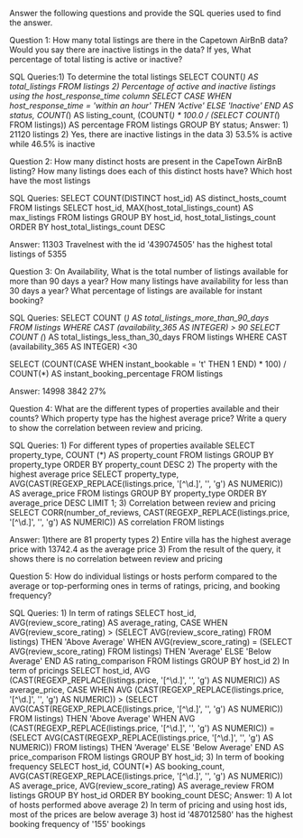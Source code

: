 Answer the following questions and provide the SQL queries used to find the answer.

Question 1: How many total listings are there in the Capetown AirBnB data? Would you say there are inactive listings in the data? If yes, What percentage of total listing is active or inactive?

SQL Queries:1) To determine the total listings 
SELECT COUNT(*) AS total_listings
FROM listings
2) Percentage of active and inactive listings using the host_response_time column
SELECT
CASE WHEN host_response_time = 'within an hour' THEN 'Active' ELSE 'Inactive' END AS status,
COUNT(*) AS listing_count,
(COUNT(*) * 100.0 / (SELECT COUNT(*) FROM listings)) AS percentage
FROM listings
GROUP BY status;
Answer: 1) 21120 listings 
        2) Yes, there are inactive listings in the data
        3) 53.5% is active while 46.5% is inactive

Question 2: How many distinct hosts are present in the CapeTown AirBnB listing? How many listings does each of this distinct hosts have? Which host have the most listings

SQL Queries: SELECT COUNT(DISTINCT host_id) AS distinct_hosts_coumt
FROM listings
SELECT  host_id, MAX(host_total_listings_count) AS max_listings
FROM listings
GROUP BY host_id, host_total_listings_count
ORDER BY host_total_listings_count DESC

Answer: 11303
Travelnest with the id '439074505' has the highest total listings of 5355

Question 3: On Availability, What is the total number of listings available for more than 90 days a year? How many listings have availability for less than 30 days a year? What percentage of listings are available for instant booking?

SQL Queries: SELECT COUNT (*) AS total_listings_more_than_90_days
FROM listings
WHERE CAST (availability_365 AS INTEGER) > 90
SELECT COUNT (*) AS total_listings_less_than_30_days
FROM listings
WHERE CAST (availability_365 AS INTEGER) <30 

SELECT
(COUNT(CASE WHEN instant_bookable = 't' THEN 1 END) * 100) / COUNT(*) AS instant_booking_percentage
FROM listings

Answer: 14998
3842
27%

Question 4: What are the different types of properties available and their counts? Which property type has the highest average price? Write a query to show the correlation between review and pricing.

SQL Queries: 1) For different types of properties available
SELECT property_type,
COUNT (*) AS property_count
FROM listings
GROUP BY property_type
ORDER BY property_count DESC
2) The property with the highest average price
SELECT 
property_type,
AVG(CAST(REGEXP_REPLACE(listings.price, '[^\d.]', '', 'g') AS NUMERIC)) AS average_price
FROM listings
GROUP BY property_type
ORDER BY average_price DESC
LIMIT 1;
3) Correlation between review and pricing
SELECT 
CORR(number_of_reviews, CAST(REGEXP_REPLACE(listings.price, '[^\d.]', '', 'g') AS NUMERIC)) AS correlation
FROM listings

Answer: 1)there are 81 property types
        2) Entire villa has the highest average price with 13742.4 as the average price
        3) From the result of the query, it shows there is no correlation between review and pricing

Question 5: How do individual listings or hosts perform compared to the average or top-performing ones in terms of ratings, pricing, and booking frequency?

SQL Queries: 1) In term of ratings
SELECT
host_id,
AVG(review_score_rating) AS average_rating,
CASE
WHEN AVG(review_score_rating) > (SELECT AVG(review_score_rating) FROM listings) THEN 'Above Average'
WHEN AVG(review_score_rating) = (SELECT AVG(review_score_rating) FROM listings) THEN 'Average'
ELSE 'Below Average'
END AS rating_comparison
FROM listings
GROUP BY host_id
2) In term of pricings
SELECT
host_id,
AVG (CAST(REGEXP_REPLACE(listings.price, '[^\d.]', '', 'g') AS NUMERIC)) AS average_price,
CASE
WHEN AVG (CAST(REGEXP_REPLACE(listings.price, '[^\d.]', '', 'g') AS NUMERIC)) > (SELECT AVG(CAST(REGEXP_REPLACE(listings.price, '[^\d.]', '', 'g') AS NUMERIC)) FROM listings) THEN 'Above Average'
WHEN AVG (CAST(REGEXP_REPLACE(listings.price, '[^\d.]', '', 'g') AS NUMERIC)) = (SELECT AVG(CAST(REGEXP_REPLACE(listings.price, '[^\d.]', '', 'g') AS NUMERIC)) FROM listings) THEN 'Average'
ELSE 'Below Average'
END AS price_comparison
FROM listings
GROUP BY host_id;
3) In term of booking frequency
SELECT host_id,
COUNT(*) AS booking_count,
AVG(CAST(REGEXP_REPLACE(listings.price, '[^\d.]', '', 'g') AS NUMERIC)) AS average_price,
AVG(review_score_rating) AS average_review
FROM listings
GROUP BY host_id
ORDER BY booking_count DESC;
Answer: 1) A lot of hosts performed above average
        2) In term of pricing and using host ids, most of the prices are below average
        3) host id '487012580' has the highest booking frequency of '155' bookings
        
